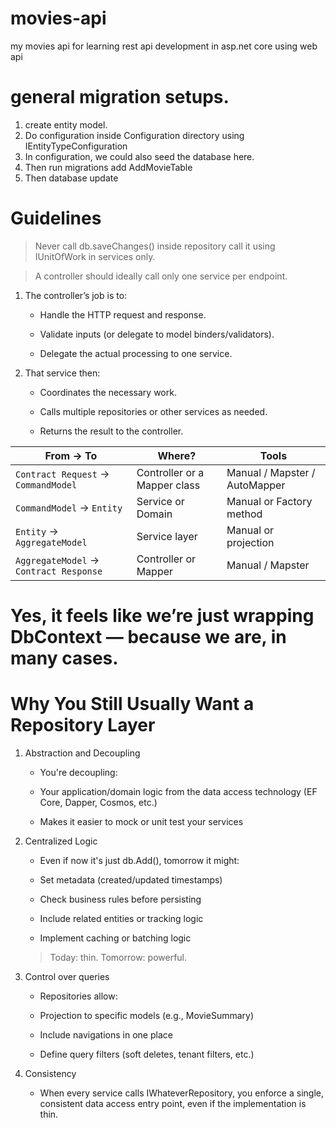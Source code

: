 # movies-api
my movies api for learning rest api development in asp.net core using web api


# general migration setups.
1. create entity model.
2. Do configuration inside Configuration directory using IEntityTypeConfiguration<Movie>
3. In configuration, we could also seed the database here.
4. Then run migrations add AddMovieTable 
5. Then database update

# Guidelines
> Never call db.saveChanges() inside repository call it using IUnitOfWork in services only.

> A controller should ideally call only one service per endpoint.
    
1. The controller’s job is to:

   * Handle the HTTP request and response.

   * Validate inputs (or delegate to model binders/validators).

   * Delegate the actual processing to one service.

2. That service then:

    * Coordinates the necessary work.

    * Calls multiple repositories or other services as needed.

    * Returns the result to the controller.


| From → To                              | Where?                       | Tools                         |
| -------------------------------------- | ---------------------------- | ----------------------------- |
| `Contract Request` → `CommandModel`    | Controller or a Mapper class | Manual / Mapster / AutoMapper |
| `CommandModel` → `Entity`              | Service or Domain            | Manual or Factory method      |
| `Entity` → `AggregateModel`            | Service layer                | Manual or projection          |
| `AggregateModel` → `Contract Response` | Controller or Mapper         | Manual / Mapster              |




# Yes, it feels like we’re just wrapping DbContext — because we are, in many cases.

# Why You Still Usually Want a Repository Layer

1. Abstraction and Decoupling
   
   * You're decoupling:

   * Your application/domain logic from the data access technology (EF Core, Dapper, Cosmos, etc.)

   * Makes it easier to mock or unit test your services

2. Centralized Logic
   
   * Even if now it's just db.Add(), tomorrow it might:

   * Set metadata (created/updated timestamps)

   * Check business rules before persisting

   * Include related entities or tracking logic

   * Implement caching or batching logic

   > Today: thin. Tomorrow: powerful.

3. Control over queries

   * Repositories allow:
   
   * Projection to specific models (e.g., MovieSummary)
   
   * Include navigations in one place
   
   * Define query filters (soft deletes, tenant filters, etc.)

4. Consistency
   * When every service calls IWhateverRepository, you enforce a single, consistent data access entry point, even if the implementation is thin.



